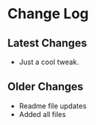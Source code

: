# Change Log

## Latest Changes

* Just a cool tweak.

## Older Changes

* Readme file updates
* Added all files
